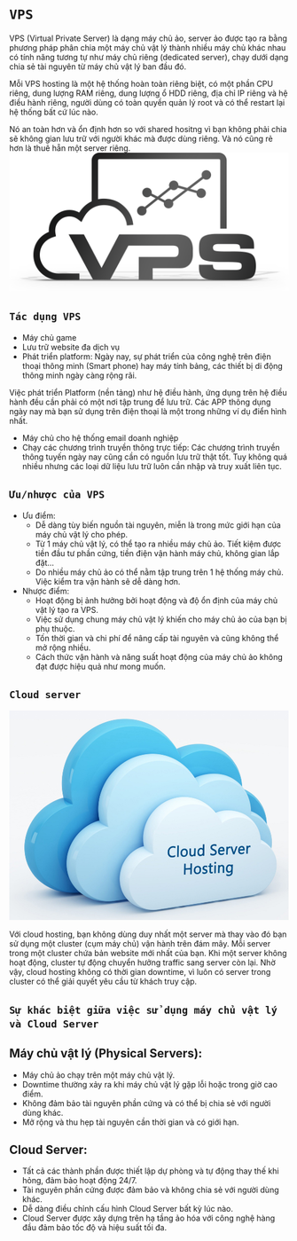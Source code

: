 # `VPS`
VPS (Virtual Private Server) là dạng máy chủ ảo, server ảo được tạo ra bằng phương pháp phân chia một máy chủ vật lý thành nhiều máy chủ khác nhau có tính năng tương tự như máy chủ riêng (dedicated server), chạy dưới dạng chia sẻ tài nguyên từ máy chủ vật lý ban đầu đó. 

Mỗi VPS hosting là một hệ thống hoàn toàn riêng biệt, có một phần CPU riêng, dung lượng RAM riêng, dung lượng ổ HDD riêng, địa chỉ IP riêng và hệ điều hành riêng, người dùng có toàn quyền quản lý root và có thể restart lại hệ thống bất cứ lúc nào.

Nó an toàn hơn và ổn định hơn so với shared hositng vì bạn không phải chia sẽ không gian lưu trữ với người khác mà được dùng riêng. Và nó cũng rẻ hơn là thuê hẵn một server riêng.
![vps1](../img/vps1.png)
## `Tác dụng VPS`
- Máy chủ game
- Lưu trữ website đa dịch vụ
- Phát triển platform: Ngày nay, sự phát triển của công nghệ trên điện thoại thông minh (Smart phone) hay máy tính bảng, các thiết bị di động thông minh ngày càng rộng rãi. 

Việc phát triển Platform (nền tảng) như hệ điều hành, ứng dụng trên hệ điều hành đều cần phải có một nơi tập trung để lưu trữ. Các APP thông dụng ngày nay mà bạn sử dụng trên điện thoại là một trong những ví dụ điển hình nhất.
- Máy chủ cho hệ thống email doanh nghiệp
- Chạy các chương trình truyền thông trực tiếp: Các chương trình truyền thông tuyến ngày nay cũng cần có nguồn lưu trữ thật tốt. Tuy không quá nhiều nhưng các loại dữ liệu lưu trữ luôn cần nhập và truy xuất liên tục.
## `Ưu/nhược của VPS`
- Ưu điểm:
     + Dễ dàng tùy biến nguồn tài nguyên, miễn là trong mức giới hạn của máy chủ vật lý cho phép.
     + Từ 1 máy chủ vật lý, có thể tạo ra nhiều máy chủ ảo. Tiết kiệm được tiền đầu tư phần cứng, tiền điện vận hành máy chủ, không gian lắp đặt…
     + Do nhiều máy chủ ảo có thể nằm tập trung trên 1 hệ thống máy chủ. Việc kiểm tra vận hành sẽ dễ dàng hơn.
- Nhược điểm:
     + Hoạt động bị ảnh hưởng bởi hoạt động và độ ổn định của máy chủ vật lý tạo ra VPS.
     + Việc sử dụng chung máy chủ vật lý khiến cho máy chủ ảo của bạn bị phụ thuộc.
     + Tốn thời gian và chi phí để nâng cấp tài nguyên và cũng không thể mở rộng nhiều.
     + Cách thức vận hành và năng suất hoạt động của máy chủ ảo không đạt được hiệu quả như mong muốn.
## `Cloud server`
![vps2](../img/vps2.jpg)

Với cloud hosting, bạn không dùng duy nhất một server mà thay vào đó bạn sử dụng một cluster (cụm máy chủ) vận hành trên đám mây. Mỗi server trong một cluster chứa bản website mới nhất của bạn. Khi một server không hoạt động, cluster tự động chuyển hưởng traffic sang server còn lại. Nhờ vậy, cloud hosting không có thời gian downtime, vì luôn có server trong cluster có thể giải quyết yêu cầu từ khách truy cập.

## `Sự khác biệt giữa việc sử dụng máy chủ vật lý và Cloud Server`

## Máy chủ vật lý (Physical Servers):

- Máy chủ ảo chạy trên một máy chủ vật lý.
- Downtime thường xảy ra khi máy chủ vật lý gặp lỗi hoặc trong giờ cao điểm.
- Không đảm bảo tài nguyên phần cứng và có thể bị chia sẻ với người dùng khác.
- Mở rộng và thu hẹp tài nguyên cần thời gian và có giới hạn.

## Cloud Server:

- Tất cả các thành phần được thiết lập dự phòng và tự động thay thế khi hỏng, đảm bảo hoạt động 24/7.
- Tài nguyên phần cứng được đảm bảo và không chia sẻ với người dùng khác.
- Dễ dàng điều chỉnh cấu hình Cloud Server bất kỳ lúc nào.
- Cloud Server được xây dựng trên hạ tầng ảo hóa với công nghệ hàng đầu đảm bảo tốc độ và hiệu suất tối đa.